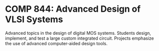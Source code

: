 # COMP 844: Advanced Design of VLSI Systems

Advanced topics in the design of digital MOS systems. Students design, implement, and test a large custom integrated circuit. Projects emphasize the use of advanced computer-aided design tools.